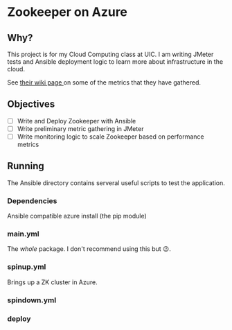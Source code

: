# Zookeeper on Azure

## Why?

This project is for my Cloud Computing class at UIC. I am writing JMeter tests
and Ansible deployment logic to learn more about infrastructure in the cloud.

See [their wiki page ](https://cwiki.apache.org/confluence/display/ZOOKEEPER/ServiceLatencyOverview)
on some of the metrics that they have gathered.

## Objectives

- [ ] Write and Deploy Zookeeper with Ansible
- [ ] Write preliminary metric gathering in JMeter
- [ ] Write monitoring logic to scale Zookeeper based on performance metrics

## Running

The Ansible directory contains serveral useful scripts to test the application.

### Dependencies

Ansible compatible azure install (the pip module)

### main.yml

The *whole* package. I don't recommend using this but :wink:.

### spinup.yml

Brings up a ZK cluster in Azure.

### spindown.yml

### deploy
